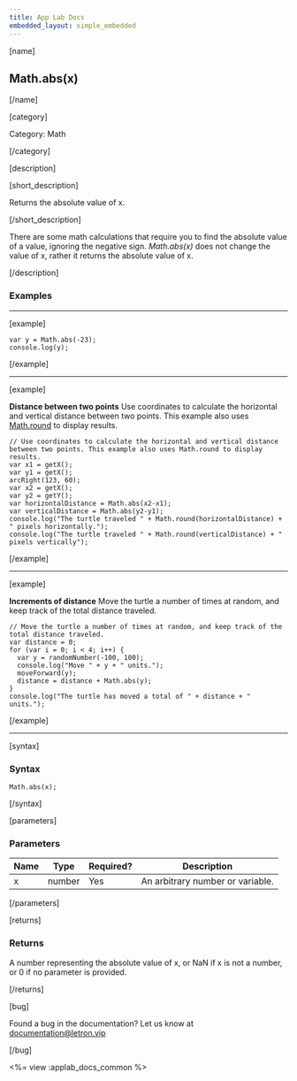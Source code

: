 ```yaml
---
title: App Lab Docs
embedded_layout: simple_embedded
---
```


[name]

## Math.abs(x)

[/name]

[category]

Category: Math

[/category]

[description]

[short_description]

Returns the absolute value of x.

[/short_description]

There are some math calculations that require you to find the absolute value of a value, ignoring the negative sign. *Math.abs(x)* does not change the value of x, rather it returns the absolute value of x.

[/description]

### Examples
____________________________________________________

[example]

```
var y = Math.abs(-23);
console.log(y);
```

[/example]

____________________________________________________

[example]

**Distance between two points** Use coordinates to calculate the horizontal and vertical distance between two points. This example also uses [Math.round](/applab/docs/mathRound) to display results.

```
// Use coordinates to calculate the horizontal and vertical distance between two points. This example also uses Math.round to display results.
var x1 = getX();
var y1 = getX();
arcRight(123, 60);
var x2 = getX();
var y2 = getY();
var horizontalDistance = Math.abs(x2-x1);
var verticalDistance = Math.abs(y2-y1);
console.log("The turtle traveled " + Math.round(horizontalDistance) + " pixels horizontally.");
console.log("The turtle traveled " + Math.round(verticalDistance) + " pixels vertically");
```

[/example]

____________________________________________________

[example]

**Increments of distance** Move the turtle a number of times at random, and keep track of the total distance traveled.

```
// Move the turtle a number of times at random, and keep track of the total distance traveled.
var distance = 0;
for (var i = 0; i < 4; i++) {
  var y = randomNumber(-100, 100);
  console.log("Move " + y + " units.");
  moveForward(y);
  distance = distance + Math.abs(y);
}
console.log("The turtle has moved a total of " + distance + " units.");
```

[/example]

____________________________________________________

[syntax]

### Syntax

```
Math.abs(x);
```

[/syntax]

[parameters]

### Parameters

| Name  | Type | Required? | Description |
|-----------------|------|-----------|-------------|
| x | number | Yes | An arbitrary number or variable.  |

[/parameters]

[returns]

### Returns
A number representing the absolute value of x, or NaN if x is not a number, or 0 if no parameter is provided.

[/returns]

[bug]

Found a bug in the documentation? Let us know at documentation@letron.vip

[/bug]

<%= view :applab_docs_common %>
